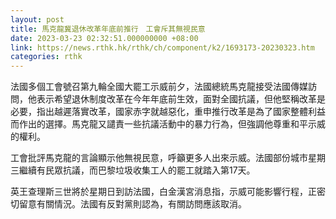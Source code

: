 ```yaml
---
layout: post
title: 馬克龍冀退休改革年底前推行　工會斥其無視民意
date: 2023-03-23 02:32:51.000000000 +08:00
link: https://news.rthk.hk/rthk/ch/component/k2/1693173-20230323.htm
categories: rthk
---
```


法國多個工會號召第九輪全國大罷工示威前夕，法國總統馬克龍接受法國傳媒訪問，他表示希望退休制度改革在今年年底前生效，面對全國抗議，但他堅稱改革是必要，指出越遲落實改革，國家赤字就越惡化，重申推行改革是為了國家整體利益而作出的選擇。馬克龍又譴責一些抗議活動中的暴力行為，但強調他尊重和平示威的權利。

工會批評馬克龍的言論顯示他無視民意，呼籲更多人出來示威。法國部份城市星期三繼續有民眾抗議，而巴黎垃圾收集工人的罷工就踏入第17天。

英王查理斯三世將於星期日到訪法國，白金漢宮消息指，示威可能影響行程，正密切留意有關情況。法國有反對黨則認為，有關訪問應該取消。

